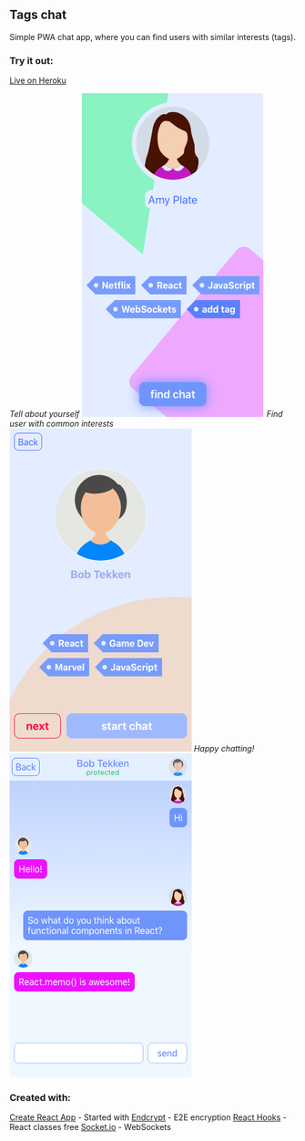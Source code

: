 ## Tags chat

Simple PWA chat app, where you can find users with similar interests (tags).

### Try it out:

[Live on Heroku](https://tags-chat.herokuapp.com/)

*Tell about yourself*
![Screenshot](https://raw.githubusercontent.com/platon517/tags/master/readme_images/screen1.png)
*Find user with common interests*
![Screenshot](https://raw.githubusercontent.com/platon517/tags/master/readme_images/screen2.png)
*Happy chatting!*
![Screenshot](https://raw.githubusercontent.com/platon517/tags/master/readme_images/screen3.png)

### Created with:

[Create React App](https://github.com/facebook/create-react-app) - Started with
[Endcrypt](https://www.npmjs.com/package/endcrypt) - E2E encryption
[React Hooks](https://reactjs.org/docs/hooks-intro.html) - React classes free
[Socket.io](https://socket.io/) - WebSockets
